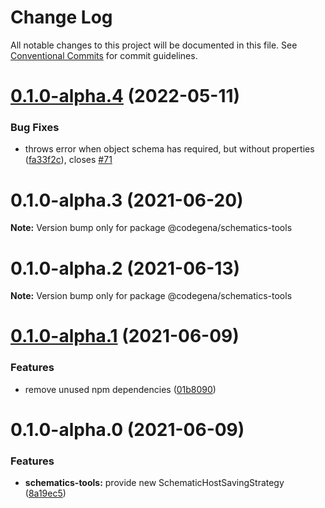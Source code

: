 # Change Log

All notable changes to this project will be documented in this file.
See [Conventional Commits](https://conventionalcommits.org) for commit guidelines.

# [0.1.0-alpha.4](https://github.com/koshevy/codegena/compare/@codegena/schematics-tools@0.1.0-alpha.3...@codegena/schematics-tools@0.1.0-alpha.4) (2022-05-11)


### Bug Fixes

* throws error when object schema has required, but without properties ([fa33f2c](https://github.com/koshevy/codegena/commit/fa33f2c5d2d594cfd5e44f4e98dc35e8db5375f5)), closes [#71](https://github.com/koshevy/codegena/issues/71)





# 0.1.0-alpha.3 (2021-06-20)

**Note:** Version bump only for package @codegena/schematics-tools





# 0.1.0-alpha.2 (2021-06-13)

**Note:** Version bump only for package @codegena/schematics-tools





# [0.1.0-alpha.1](https://github.com/koshevy/codegena/compare/@codegena/schematics-tools@0.1.0-alpha.0...@codegena/schematics-tools@0.1.0-alpha.1) (2021-06-09)


### Features

* remove unused npm dependencies ([01b8090](https://github.com/koshevy/codegena/commit/01b8090273656e65d8dcb7d861356aa16279b3bc))





# 0.1.0-alpha.0 (2021-06-09)


### Features

* **schematics-tools:** provide new SchematicHostSavingStrategy ([8a19ec5](https://github.com/koshevy/codegena/commit/8a19ec5afd575bed08d46b340d8aa7fb117e01c1))

